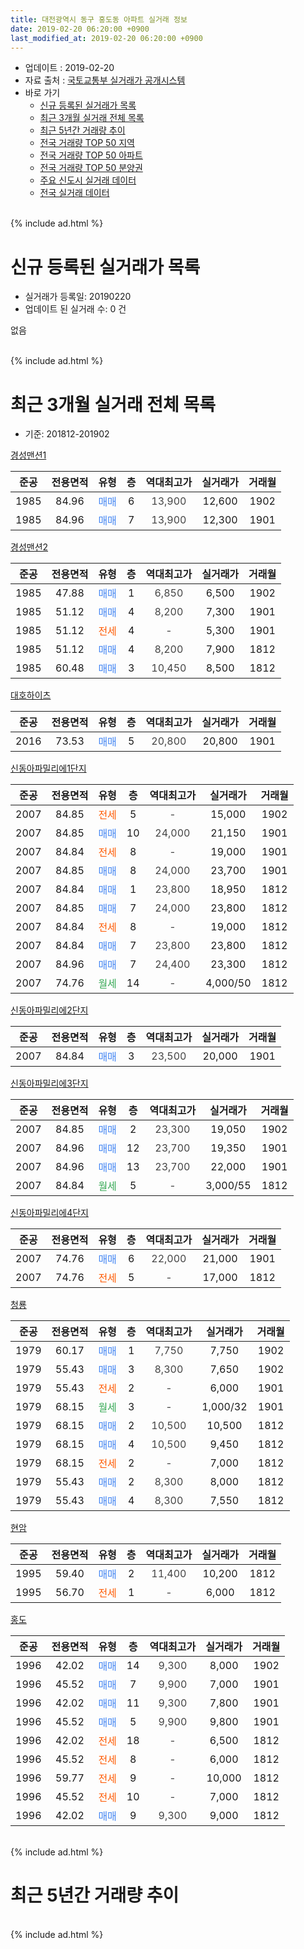 ```yaml
---
title: 대전광역시 동구 홍도동 아파트 실거래 정보
date: 2019-02-20 06:20:00 +0900
last_modified_at: 2019-02-20 06:20:00 +0900
---
```


* 업데이트 : 2019-02-20
* 자료 출처 : [국토교통부 실거래가 공개시스템](http://rt.molit.go.kr)
* 바로 가기
    * [신규 등록된 실거래가 목록](#신규-등록된-실거래가-목록)
    * [최근 3개월 실거래 전체 목록](#최근-3개월-실거래-전체-목록)
    * [최근 5년간 거래량 추이](#최근-5년간-거래량-추이)
    * [전국 거래량 TOP 50 지역](https://inasie.github.io/apt-trade-info/최근-3개월-전국에서-가장-거래가-많이-발생한-지역)
    * [전국 거래량 TOP 50 아파트](https://inasie.github.io/apt-trade-info/최근-3개월-전국에서-가장-거래가-많이-발생한-아파트)
    * [전국 거래량 TOP 50 분양권](https://inasie.github.io/apt-trade-info/최근-3개월-전국에서-가장-거래가-많이-발생한-분양권)
    * [주요 신도시 실거래 데이터](https://inasie.github.io/apt-trade-info/주요-신도시)
    * [전국 실거래 데이터](https://inasie.github.io/apt-trade-info/전국)
<br>
{% include ad.html %}
<br>

# 신규 등록된 실거래가 목록
* 실거래가 등록일: 20190220
* 업데이트 된 실거래 수: 0 건

없음

<br>
{% include ad.html %}
<br>

# 최근 3개월 실거래 전체 목록
* 기준: 201812-201902


[경성맨션1](https://search.naver.com/search.naver?query=%EB%8C%80%EC%A0%84%EA%B4%91%EC%97%AD%EC%8B%9C+%EB%8F%99%EA%B5%AC+%ED%99%8D%EB%8F%84%EB%8F%99+%EA%B2%BD%EC%84%B1%EB%A7%A8%EC%85%981)

|준공|전용면적|유형|층|역대최고가|실거래가|거래월|
|:---:|:---:|:---:|:---:|:---:|:---:|:---:|
|1985|84.96|<span style="color:#4285f3">매매</span>|6|<span style="color:#444444">13,900</span>|12,600|1902|
|1985|84.96|<span style="color:#4285f3">매매</span>|7|<span style="color:#444444">13,900</span>|12,300|1901|

[경성맨션2](https://search.naver.com/search.naver?query=%EB%8C%80%EC%A0%84%EA%B4%91%EC%97%AD%EC%8B%9C+%EB%8F%99%EA%B5%AC+%ED%99%8D%EB%8F%84%EB%8F%99+%EA%B2%BD%EC%84%B1%EB%A7%A8%EC%85%982)

|준공|전용면적|유형|층|역대최고가|실거래가|거래월|
|:---:|:---:|:---:|:---:|:---:|:---:|:---:|
|1985|47.88|<span style="color:#4285f3">매매</span>|1|<span style="color:#444444">6,850</span>|6,500|1902|
|1985|51.12|<span style="color:#4285f3">매매</span>|4|<span style="color:#444444">8,200</span>|7,300|1901|
|1985|51.12|<span style="color:#ff5a00">전세</span>|4|<span style="color:#444444">-</span>|5,300|1901|
|1985|51.12|<span style="color:#4285f3">매매</span>|4|<span style="color:#444444">8,200</span>|7,900|1812|
|1985|60.48|<span style="color:#4285f3">매매</span>|3|<span style="color:#444444">10,450</span>|8,500|1812|

[대호하이츠](https://search.naver.com/search.naver?query=%EB%8C%80%EC%A0%84%EA%B4%91%EC%97%AD%EC%8B%9C+%EB%8F%99%EA%B5%AC+%ED%99%8D%EB%8F%84%EB%8F%99+%EB%8C%80%ED%98%B8%ED%95%98%EC%9D%B4%EC%B8%A0)

|준공|전용면적|유형|층|역대최고가|실거래가|거래월|
|:---:|:---:|:---:|:---:|:---:|:---:|:---:|
|2016|73.53|<span style="color:#4285f3">매매</span>|5|<span style="color:#444444">20,800</span>|20,800|1901|

[신동아파밀리에1단지](https://search.naver.com/search.naver?query=%EB%8C%80%EC%A0%84%EA%B4%91%EC%97%AD%EC%8B%9C+%EB%8F%99%EA%B5%AC+%ED%99%8D%EB%8F%84%EB%8F%99+%EC%8B%A0%EB%8F%99%EC%95%84%ED%8C%8C%EB%B0%80%EB%A6%AC%EC%97%901%EB%8B%A8%EC%A7%80)

|준공|전용면적|유형|층|역대최고가|실거래가|거래월|
|:---:|:---:|:---:|:---:|:---:|:---:|:---:|
|2007|84.85|<span style="color:#ff5a00">전세</span>|5|<span style="color:#444444">-</span>|15,000|1902|
|2007|84.85|<span style="color:#4285f3">매매</span>|10|<span style="color:#444444">24,000</span>|21,150|1901|
|2007|84.84|<span style="color:#ff5a00">전세</span>|8|<span style="color:#444444">-</span>|19,000|1901|
|2007|84.85|<span style="color:#4285f3">매매</span>|8|<span style="color:#444444">24,000</span>|23,700|1901|
|2007|84.84|<span style="color:#4285f3">매매</span>|1|<span style="color:#444444">23,800</span>|18,950|1812|
|2007|84.85|<span style="color:#4285f3">매매</span>|7|<span style="color:#444444">24,000</span>|23,800|1812|
|2007|84.84|<span style="color:#ff5a00">전세</span>|8|<span style="color:#444444">-</span>|19,000|1812|
|2007|84.84|<span style="color:#4285f3">매매</span>|7|<span style="color:#444444">23,800</span>|23,800|1812|
|2007|84.96|<span style="color:#4285f3">매매</span>|7|<span style="color:#444444">24,400</span>|23,300|1812|
|2007|74.76|<span style="color:#34a853">월세</span>|14|<span style="color:#444444">-</span>|4,000/50|1812|

[신동아파밀리에2단지](https://search.naver.com/search.naver?query=%EB%8C%80%EC%A0%84%EA%B4%91%EC%97%AD%EC%8B%9C+%EB%8F%99%EA%B5%AC+%ED%99%8D%EB%8F%84%EB%8F%99+%EC%8B%A0%EB%8F%99%EC%95%84%ED%8C%8C%EB%B0%80%EB%A6%AC%EC%97%902%EB%8B%A8%EC%A7%80)

|준공|전용면적|유형|층|역대최고가|실거래가|거래월|
|:---:|:---:|:---:|:---:|:---:|:---:|:---:|
|2007|84.84|<span style="color:#4285f3">매매</span>|3|<span style="color:#444444">23,500</span>|20,000|1901|

[신동아파밀리에3단지](https://search.naver.com/search.naver?query=%EB%8C%80%EC%A0%84%EA%B4%91%EC%97%AD%EC%8B%9C+%EB%8F%99%EA%B5%AC+%ED%99%8D%EB%8F%84%EB%8F%99+%EC%8B%A0%EB%8F%99%EC%95%84%ED%8C%8C%EB%B0%80%EB%A6%AC%EC%97%903%EB%8B%A8%EC%A7%80)

|준공|전용면적|유형|층|역대최고가|실거래가|거래월|
|:---:|:---:|:---:|:---:|:---:|:---:|:---:|
|2007|84.85|<span style="color:#4285f3">매매</span>|2|<span style="color:#444444">23,300</span>|19,050|1902|
|2007|84.96|<span style="color:#4285f3">매매</span>|12|<span style="color:#444444">23,700</span>|19,350|1901|
|2007|84.96|<span style="color:#4285f3">매매</span>|13|<span style="color:#444444">23,700</span>|22,000|1901|
|2007|84.84|<span style="color:#34a853">월세</span>|5|<span style="color:#444444">-</span>|3,000/55|1812|

[신동아파밀리에4단지](https://search.naver.com/search.naver?query=%EB%8C%80%EC%A0%84%EA%B4%91%EC%97%AD%EC%8B%9C+%EB%8F%99%EA%B5%AC+%ED%99%8D%EB%8F%84%EB%8F%99+%EC%8B%A0%EB%8F%99%EC%95%84%ED%8C%8C%EB%B0%80%EB%A6%AC%EC%97%904%EB%8B%A8%EC%A7%80)

|준공|전용면적|유형|층|역대최고가|실거래가|거래월|
|:---:|:---:|:---:|:---:|:---:|:---:|:---:|
|2007|74.76|<span style="color:#4285f3">매매</span>|6|<span style="color:#444444">22,000</span>|21,000|1901|
|2007|74.76|<span style="color:#ff5a00">전세</span>|5|<span style="color:#444444">-</span>|17,000|1812|

[청룡](https://search.naver.com/search.naver?query=%EB%8C%80%EC%A0%84%EA%B4%91%EC%97%AD%EC%8B%9C+%EB%8F%99%EA%B5%AC+%ED%99%8D%EB%8F%84%EB%8F%99+%EC%B2%AD%EB%A3%A1)

|준공|전용면적|유형|층|역대최고가|실거래가|거래월|
|:---:|:---:|:---:|:---:|:---:|:---:|:---:|
|1979|60.17|<span style="color:#4285f3">매매</span>|1|<span style="color:#444444">7,750</span>|7,750|1902|
|1979|55.43|<span style="color:#4285f3">매매</span>|3|<span style="color:#444444">8,300</span>|7,650|1902|
|1979|55.43|<span style="color:#ff5a00">전세</span>|2|<span style="color:#444444">-</span>|6,000|1901|
|1979|68.15|<span style="color:#34a853">월세</span>|3|<span style="color:#444444">-</span>|1,000/32|1901|
|1979|68.15|<span style="color:#4285f3">매매</span>|2|<span style="color:#444444">10,500</span>|10,500|1812|
|1979|68.15|<span style="color:#4285f3">매매</span>|4|<span style="color:#444444">10,500</span>|9,450|1812|
|1979|68.15|<span style="color:#ff5a00">전세</span>|2|<span style="color:#444444">-</span>|7,000|1812|
|1979|55.43|<span style="color:#4285f3">매매</span>|2|<span style="color:#444444">8,300</span>|8,000|1812|
|1979|55.43|<span style="color:#4285f3">매매</span>|4|<span style="color:#444444">8,300</span>|7,550|1812|

[현암](https://search.naver.com/search.naver?query=%EB%8C%80%EC%A0%84%EA%B4%91%EC%97%AD%EC%8B%9C+%EB%8F%99%EA%B5%AC+%ED%99%8D%EB%8F%84%EB%8F%99+%ED%98%84%EC%95%94)

|준공|전용면적|유형|층|역대최고가|실거래가|거래월|
|:---:|:---:|:---:|:---:|:---:|:---:|:---:|
|1995|59.40|<span style="color:#4285f3">매매</span>|2|<span style="color:#444444">11,400</span>|10,200|1812|
|1995|56.70|<span style="color:#ff5a00">전세</span>|1|<span style="color:#444444">-</span>|6,000|1812|

[홍도](https://search.naver.com/search.naver?query=%EB%8C%80%EC%A0%84%EA%B4%91%EC%97%AD%EC%8B%9C+%EB%8F%99%EA%B5%AC+%ED%99%8D%EB%8F%84%EB%8F%99+%ED%99%8D%EB%8F%84)

|준공|전용면적|유형|층|역대최고가|실거래가|거래월|
|:---:|:---:|:---:|:---:|:---:|:---:|:---:|
|1996|42.02|<span style="color:#4285f3">매매</span>|14|<span style="color:#444444">9,300</span>|8,000|1902|
|1996|45.52|<span style="color:#4285f3">매매</span>|7|<span style="color:#444444">9,900</span>|7,000|1901|
|1996|42.02|<span style="color:#4285f3">매매</span>|11|<span style="color:#444444">9,300</span>|7,800|1901|
|1996|45.52|<span style="color:#4285f3">매매</span>|5|<span style="color:#444444">9,900</span>|9,800|1901|
|1996|42.02|<span style="color:#ff5a00">전세</span>|18|<span style="color:#444444">-</span>|6,500|1812|
|1996|45.52|<span style="color:#ff5a00">전세</span>|8|<span style="color:#444444">-</span>|6,000|1812|
|1996|59.77|<span style="color:#ff5a00">전세</span>|9|<span style="color:#444444">-</span>|10,000|1812|
|1996|45.52|<span style="color:#ff5a00">전세</span>|10|<span style="color:#444444">-</span>|7,000|1812|
|1996|42.02|<span style="color:#4285f3">매매</span>|9|<span style="color:#444444">9,300</span>|9,000|1812|


<br>
{% include ad.html %}
<br>

# 최근 5년간 거래량 추이


<div style="width:100%;">
    <canvas id="deal_progress" height="200"></canvas>
</div>

<script>
new Chart(document.getElementById("deal_progress"), {
    type: 'line',
    data: {
        labels: ['201402','201403','201404','201405','201406','201407','201408','201409','201410','201411','201412','201501','201502','201503','201504','201505','201506','201507','201508','201509','201510','201511','201512','201601','201602','201603','201604','201605','201606','201607','201608','201609','201610','201611','201612','201701','201702','201703','201704','201705','201706','201707','201708','201709','201710','201711','201712','201801','201802','201803','201804','201805','201806','201807','201808','201809','201810','201811','201812','201901','201902'],
        datasets: [{
            label: '매매',
            pointRadius: 1,
            data: [17, 26, 23, 17, 8, 13, 16, 20, 21, 13, 25, 21, 17, 26, 20, 22, 14, 12, 13, 19, 16, 11, 11, 16, 13, 11, 15, 10, 14, 14, 16, 25, 19, 6, 5, 10, 18, 20, 13, 13, 13, 11, 15, 15, 13, 20, 8, 17, 12, 17, 14, 16, 13, 6, 9, 11, 15, 9, 12, 12, 6],
            borderColor: "rgba(255, 201, 14, 1)",
            backgroundColor: "rgba(255, 201, 14, 0.5)",
            fill: false,
            lineTension: 0
        },{
            label: '전월세',
            pointRadius: 1,
            data: [10, 11, 11, 7, 14, 6, 3, 11, 15, 12, 12, 17, 7, 12, 13, 7, 4, 10, 8, 13, 12, 6, 10, 12, 8, 11, 4, 9, 4, 4, 6, 9, 5, 7, 5, 3, 8, 8, 10, 2, 11, 5, 3, 10, 2, 8, 5, 9, 6, 6, 7, 7, 5, 4, 5, 4, 7, 11, 10, 4, 1],
            borderColor: "rgba(0, 141, 185, 1)",
            backgroundColor: "rgba(0, 141, 185, 0.5)",
            fill: false,
            lineTension: 0
        }
        ]
    },
    options: {
        responsive: true,
        title: {
            display: false
        },
        tooltips: {
            mode: 'index',
            intersect: false
        },
        hover: {
            mode: 'nearest',
            intersect: true
        },
        scales: {
            xAxes: [{
                display: true,
                scaleLabel: {
                    display: true,
                    labelString: '년/월'
                }
            }],
            yAxes: [{
                display: true,
                ticks: {
                    suggestedMin: 0,
                },
                scaleLabel: {
                    display: true,
                    labelString: '실거래 수'
                }
            }]
        }
    }
});

</script>


<br>
{% include ad.html %}
<br>


